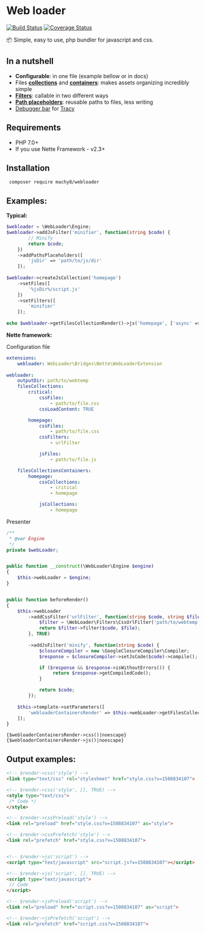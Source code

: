 # Web loader
[![Build Status](https://travis-ci.org/Machy8/webloader.svg?branch=master)](https://travis-ci.org/Machy8/webloader)
[![Coverage Status](https://coveralls.io/repos/github/Machy8/webloader/badge.svg?branch=master)](https://coveralls.io/github/Machy8/webloader?branch=master)

📦 Simple, easy to use, php bundler for javascript and css.

## In a nutshell
- **Configurable**: in one file (example bellow or in docs)
- Files **[collections](https://github.com/Machy8/webloader/blob/master/docs/Files%20collections.md)** and **[containers](https://github.com/Machy8/webloader/blob/master/docs/Files%20collections%20containers.md)**: makes assets organizing incredibly simple
- **[Filters](https://github.com/Machy8/webloader/blob/master/docs/Filters.md)**: callable in two different ways
- **[Path placeholders](https://github.com/Machy8/webloader/blob/master/docs/Placeholders.md)**: reusable paths to files, less writing
- [Debugger bar](https://github.com/Machy8/webloader/blob/master/docs/Tracy%20bridge.md) for [Tracy](https://tracy.nette.org/cs/)

## Requirements
- PHP 7.0+
- If you use Nette Framework - v2.3+

## Installation
```
 composer require machy8/webloader
```

## Examples:

**Typical:**
```PHP
$webloader = \WebLoader\Engine;
$webloader->addJsFilter('minifier', function(string $code) {
        // Minify
        return $code;
    })
    ->addPathsPlaceholders([
        'jsDir' => 'path/to/js/dir'
    ]);
    
$webloader->createJsCollection('homepage')
    ->setFiles([
        '%jsDir%/script.js'
    ])
    ->setFilters([
        'minifier'
    ]);
    
echo $webloader->getFilesCollectionRender()->js('homepage', ['async' => TRUE]);
```

**Nette framework:**

Configuration file
````YAML
extensions:
    webloader: WebLoader\Bridges\Nette\WebLoaderExtension
    
webloader:
    outputDir: path/to/webtemp
    filesCollections:
        critical:
            cssFiles:
                - path/to/file.css
            cssLoadContent: TRUE

        homepage:
            cssFiles:
                - path/to/file.css
            cssFilters:
                - urlFilter

            jsFiles:
                - path/to/file.js

    filesCollectionsContainers:
        homepage:
            cssCollections:
                - critical
                - homepage

            jsCollections:
                - homepage
````

Presenter
````PHP
/**
 * @var Engine
 */
private $webLoader;


public function __construct(\WebLoader\Engine $engine)
{
    $this->webLoader = $engine;
}


public function beforeRender()
{
    $this->webLoader
        ->addCssFilter('urlFilter', function(string $code, string $file) {
            $filter = \WebLoader\Filters\CssUrlFilter('path/to/webtemp');
            return $filter->filter($code, $file);
        }, TRUE)
        
        ->addJsFilter('minify', function(string $code) {
            $closureCompiler = new \GoogleClosureCompiler\Compiler;
            $response = $closureCompiler->setJsCode($code)->compile();

            if ($response && $response->isWithoutErrors()) {
                 return $response->getCompiledCode();
            }

            return $code;
        });
       
    $this->template->setParameters([
        'webloaderContainersRender' => $this->webLoader->getFilesCollectionsContainerRender()->selectContainer('homepage')
    ]);
}
````

````LATTE
{$webloaderContainersRender->css()|noescape}
{$webloaderContainersRender->js()|noescape}
````

## Output examples:
````html
<!-- $render->css('style') -->
<link type="text/css" rel="stylesheet" href="style.css?v=1508834107">

<!-- $render->css('style', [], TRUE) -->
<style type="text/css">
 /* Code */
</style>

<!-- $render->cssPreload('style') -->
<link rel="preload" href="style.css?v=1508834107" as="style">

<!-- $render->cssPrefetch('style') -->
<link rel="prefetch" href="style.css?v=1508834107">


<!-- $render->js('script') -->
<script type="text/javascript" src="script.js?v=1508834107"></script>

<!-- $render->js('script', [], TRUE) -->
<script type="text/javascript"> 
 // Code
</script>

<!-- $render->jsPreload('script') -->
<link rel="preload" href="script.css?v=1508834107" as="script">

<!-- $render->jsPrefetch('script') -->
<link rel="prefetch" href="script.css?v=1508834107">
````

